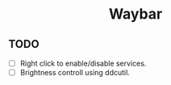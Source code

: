 <h1 align="center">Waybar</h1>

## TODO

- [ ] Right click to enable/disable services.
- [ ] Brightness controll using ddcutil.
